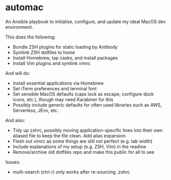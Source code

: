 # automac

An Ansible playbook to initialise, configure, and update my ideal MacOS dev environment.

This does the following:
- Bundle ZSH plugins for static loading by Antibody
- Symlink ZSH dotfiles to home
- Install Homebrew, tap casks, and install packages
- Install Vim plugins and symlink vimrc

And will do:
- Install essential applications via Homebrew
- Set iTerm preferences and terminal font
- Set sensible MacOS defaults (caps lock as escape, configure dock icons, etc.), though may need Karabiner for this
- Possibly include generic defaults for often used libraries such as AWS, Serverless, JEnv, etc.

And also:
- Tidy up zshrc, possibly moving application-specific lines into their own aliased file to keep the file clean. Add alias expansion.
- Flesh out vimrc as some things are still not perfect (e.g. tab width)
- Include explanations of my setup (e.g. ZSH, Vim) in the readme
- Remove/archive old dotfiles repo and make this public for all to see

Issues:
- multi-search (ctrl-r) only works after re-sourcing .zshrc
